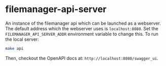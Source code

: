 # filemanager-api-server

An instance of the filemanager api which can be launched as a webserver. The default address which the webserver uses
is `localhost:8080`. Set the `FILEMANAGER_API_SERVER_ADDR` environment variable to change this. To run the local server:

```sh
make api
```

Then, checkout the OpenAPI docs at: `http://localhost:8080/swagger_ui`.